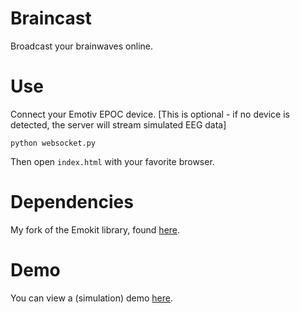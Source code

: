 Braincast
=========
Broadcast your brainwaves online. 

Use
===
Connect your Emotiv EPOC device. [This is optional - if no device is detected, the server will stream simulated EEG data]

    python websocket.py

Then open <code>index.html</code> with your favorite browser.

Dependencies
============
My fork of the Emokit library, found [here](https://github.com/agermanidis/emokit).

Demo
====
You can view a (simulation) demo [here](http://makemyactionschainreactions.net/eeg/). 